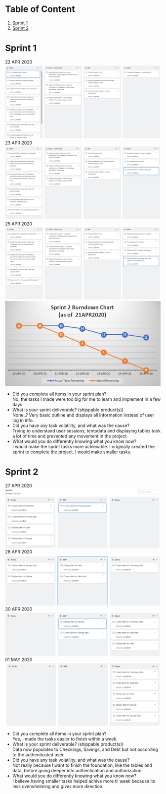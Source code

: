 # Table of Content
1. [Sprint 1](https://github.com/phildh89/Budge-It/sprint#Sprint-1)
2. [Sprint 2](https://github.com/phildh89/Budge-It/sprint#Sprint-2)

# Sprint 1
22 APR 2020
![Sprint](/sprint/Sprint1.png)
23 APR 2020
![Sprint](/sprint/Sprint2.png)
25 APR 2020
![Sprint](/sprint/Sprint3.png)
![Burndown Chart](/sprint/Burndown%20Chart.png)
<br/>
*	Did you complete all items in your sprint plan?<br/>
No, the tasks I made were too big for me to learn and implement in a few days<br/>
*	What is your sprint deliverable? (shippable product(s))<br/>
None..? Very basic outline and displays all information instead of user log in info.<br/>
*	Did you have any task volatility, and what was the cause?<br/>
Trying to understand user sessions, tempdata and displaying tables took a lot of time and prevented any movement in the project.<br/>
*	What would you do differently knowing what you know now?<br/>
I would make the sprint tasks more achievable. I originally created the sprint to complete the project. I would make smaller tasks.<br/>

# Sprint 2
27 APR 2020
![Sprint](/sprint/Sprint4.png)
28 APR 2020
![Sprint](/sprint/Sprint5.png)
30 APR 2020
![Sprint](/sprint/Sprint6.png)
01 MAY 2020
![Sprint](/sprint/Sprint7.png)
*	Did you complete all items in your sprint plan?<br/>
Yes, I made the tasks easier to finish within a week.<br/>
*	What is your sprint deliverable? (shippable product(s))<br/>
Data now populates to Checkings, Savings, and Debt but not according to the authenticated user.<br/>
*	Did you have any task volatility, and what was the cause?<br/>
Not really because I want to finish the foundation, like the tables and data, before going deeper into authentication and authorization.<br/>
*	What would you do differently knowing what you know now?<br/>
I believe having smaller tasks helped achive more til week because its less overwhelming and gives more direction.<br/>
